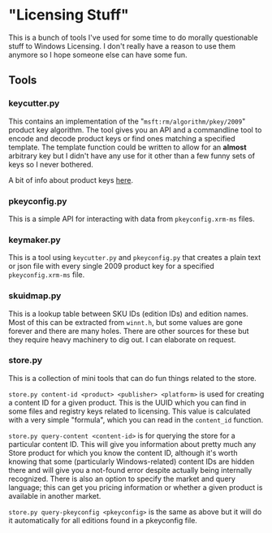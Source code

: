 # "Licensing Stuff"

This is a bunch of tools I've used for some time to do morally questionable stuff to Windows Licensing. I don't really have a reason to use them anymore so I hope someone else can have some fun.

## Tools

### keycutter.py

This contains an implementation of the "`msft:rm/algorithm/pkey/2009`" product key algorithm. The tool gives you an API and a commandline tool to encode and decode product keys or find ones matching a specified template. The template function could be written to allow for an **almost** arbitrary key but I didn't have any use for it other than a few funny sets of keys so I never bothered.

A bit of info about product keys [here](docs/product-keys.md).

### pkeyconfig.py

This is a simple API for interacting with data from `pkeyconfig.xrm-ms` files. 

### keymaker.py

This is a tool using `keycutter.py` and `pkeyconfig.py` that creates a plain text or json file with every single 2009 product key for a specified `pkeyconfig.xrm-ms` file.

### skuidmap.py

This is a lookup table between SKU IDs (edition IDs) and edition names. Most of this can be extracted from `winnt.h`, but some values are gone forever and there are many holes. There are other sources for these but they require heavy machinery to dig out. I can elaborate on request.

### store.py

This is a collection of mini tools that can do fun things related to the store.

`store.py content-id <product> <publisher> <platform>` is used for creating a content ID for a given product. This is the UUID which you can find in some files and registry keys related to licensing. This value is calculated with a very simple "formula", which you can read in the `content_id` function.

`store.py query-content <content-id>` is for querying the store for a particular content ID. This will give you information about pretty much any Store product for which you know the content ID, although it's worth knowing that some (particularly Windows-related) content IDs are hidden there and will give you a not-found error despite actually being internally recognized. There is also an option to specify the market and query language; this can get you pricing information or whether a given product is available in another market.

`store.py query-pkeyconfig <pkeyconfig>` is the same as above but it will do it automatically for all editions found in a pkeyconfig file.